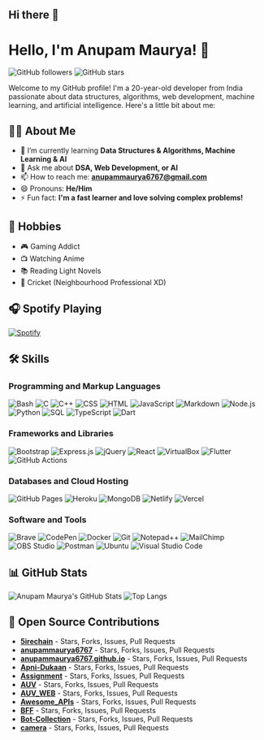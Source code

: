 ## Hi there 👋

<!--
**AgrimGupta0510/AgrimGupta0510** is a ✨ _special_ ✨ repository because its `README.md` (this file) appears on your GitHub profile.

Here are some ideas to get you started:

- 🔭 I’m currently working on ...
- 🌱 I’m currently learning ...
- 👯 I’m looking to collaborate on ...
- 🤔 I’m looking for help with ...
- 💬 Ask me about ...
- 📫 How to reach me: ...
- 😄 Pronouns: ...
- ⚡ Fun fact: ...
-->

# Hello, I'm Anupam Maurya! 👋

![GitHub followers](https://img.shields.io/github/followers/anupammaurya6767?label=Follow&style=social) ![GitHub stars](https://img.shields.io/github/stars/anupammaurya6767?style=social)

Welcome to my GitHub profile! I'm a 20-year-old developer from India passionate about data structures, algorithms, web development, machine learning, and artificial intelligence. Here's a little bit about me:

## 🧑‍💻 About Me
- 🌱 I’m currently learning **Data Structures & Algorithms, Machine Learning & AI**
- 💬 Ask me about **DSA, Web Development, or AI**
- 📫 How to reach me: **[anupammaurya6767@gmail.com](mailto:anupammaurya6767@gmail.com)**
- 😄 Pronouns: **He/Him**
- ⚡ Fun fact: **I'm a fast learner and love solving complex problems!**

## 🌟 Hobbies
- 🎮 Gaming Addict
- 📺 Watching Anime
- 📚 Reading Light Novels
- 🏏 Cricket (Neighbourhood Professional XD)

## 🎧 Spotify Playing
[![Spotify](https://spotify-github-profile.vercel.app/api/view?uid=your_spotify_uid&cover_image=true&theme=default)](https://spotify.com)

## 🛠️ Skills

### Programming and Markup Languages
![Bash](https://img.shields.io/badge/Bash-4EAA25?style=for-the-badge&logo=gnu-bash&logoColor=white)
![C](https://img.shields.io/badge/C-A8B9CC?style=for-the-badge&logo=c&logoColor=white)
![C++](https://img.shields.io/badge/C++-00599C?style=for-the-badge&logo=cplusplus&logoColor=white)
![CSS](https://img.shields.io/badge/CSS-1572B6?style=for-the-badge&logo=css3&logoColor=white)
![HTML](https://img.shields.io/badge/HTML-E34F26?style=for-the-badge&logo=html5&logoColor=white)
![JavaScript](https://img.shields.io/badge/JavaScript-F7DF1E?style=for-the-badge&logo=javascript&logoColor=black)
![Markdown](https://img.shields.io/badge/Markdown-000000?style=for-the-badge&logo=markdown&logoColor=white)
![Node.js](https://img.shields.io/badge/Node.js-339933?style=for-the-badge&logo=nodedotjs&logoColor=white)
![Python](https://img.shields.io/badge/Python-3776AB?style=for-the-badge&logo=python&logoColor=white)
![SQL](https://img.shields.io/badge/SQL-4479A1?style=for-the-badge&logo=mysql&logoColor=white)
![TypeScript](https://img.shields.io/badge/TypeScript-007ACC?style=for-the-badge&logo=typescript&logoColor=white)
![Dart](https://img.shields.io/badge/Dart-0175C2?style=for-the-badge&logo=dart&logoColor=white)

### Frameworks and Libraries
![Bootstrap](https://img.shields.io/badge/Bootstrap-7952B3?style=for-the-badge&logo=bootstrap&logoColor=white)
![Express.js](https://img.shields.io/badge/Express.js-000000?style=for-the-badge&logo=express&logoColor=white)
![jQuery](https://img.shields.io/badge/jQuery-0769AD?style=for-the-badge&logo=jquery&logoColor=white)
![React](https://img.shields.io/badge/React-61DAFB?style=for-the-badge&logo=react&logoColor=black)
![VirtualBox](https://img.shields.io/badge/VirtualBox-183A61?style=for-the-badge&logo=virtualbox&logoColor=white)
![Flutter](https://img.shields.io/badge/Flutter-02569B?style=for-the-badge&logo=flutter&logoColor=white)
![GitHub Actions](https://img.shields.io/badge/GitHub_Actions-2088FF?style=for-the-badge&logo=github-actions&logoColor=white)

### Databases and Cloud Hosting
![GitHub Pages](https://img.shields.io/badge/GitHub_Pages-222222?style=for-the-badge&logo=github-pages&logoColor=white)
![Heroku](https://img.shields.io/badge/Heroku-430098?style=for-the-badge&logo=heroku&logoColor=white)
![MongoDB](https://img.shields.io/badge/MongoDB-47A248?style=for-the-badge&logo=mongodb&logoColor=white)
![Netlify](https://img.shields.io/badge/Netlify-00C7B7?style=for-the-badge&logo=netlify&logoColor=white)
![Vercel](https://img.shields.io/badge/Vercel-000000?style=for-the-badge&logo=vercel&logoColor=white)

### Software and Tools
![Brave](https://img.shields.io/badge/Brave-FB542B?style=for-the-badge&logo=brave&logoColor=white)
![CodePen](https://img.shields.io/badge/CodePen-000000?style=for-the-badge&logo=codepen&logoColor=white)
![Docker](https://img.shields.io/badge/Docker-2496ED?style=for-the-badge&logo=docker&logoColor=white)
![Git](https://img.shields.io/badge/Git-F05032?style=for-the-badge&logo=git&logoColor=white)
![Notepad++](https://img.shields.io/badge/Notepad++-90E59A?style=for-the-badge&logo=notepadplusplus&logoColor=black)
![MailChimp](https://img.shields.io/badge/MailChimp-FFE01B?style=for-the-badge&logo=mailchimp&logoColor=black)
![OBS Studio](https://img.shields.io/badge/OBS_Studio-302E31?style=for-the-badge&logo=obsstudio&logoColor=white)
![Postman](https://img.shields.io/badge/Postman-FF6C37?style=for-the-badge&logo=postman&logoColor=white)
![Ubuntu](https://img.shields.io/badge/Ubuntu-E95420?style=for-the-badge&logo=ubuntu&logoColor=white)
![Visual Studio Code](https://img.shields.io/badge/Visual_Studio_Code-0078D4?style=for-the-badge&logo=visual-studio-code&logoColor=white)

## 📊 GitHub Stats
![Anupam Maurya's GitHub Stats](https://github-readme-stats.vercel.app/api?username=anupammaurya6767&show_icons=true&theme=radical)
![Top Langs](https://github-readme-stats.vercel.app/api/top-langs/?username=anupammaurya6767&layout=compact&theme=radical)

## 🎁 Open Source Contributions
- [**5irechain**](https://github.com/5irechain) - Stars, Forks, Issues, Pull Requests
- [**anupammaurya6767**](https://github.com/anupammaurya6767) - Stars, Forks, Issues, Pull Requests
- [**anupammaurya6767.github.io**](https://github.com/anupammaurya6767/anupammaurya6767.github.io) - Stars, Forks, Issues, Pull Requests
- [**Apni-Dukaan**](https://github.com/anupammaurya6767/Apni-Dukaan) - Stars, Forks, Issues, Pull Requests
- [**Assignment**](https://github.com/anupammaurya6767/Assignment) - Stars, Forks, Issues, Pull Requests
- [**AUV**](https://github.com/anupammaurya6767/AUV) - Stars, Forks, Issues, Pull Requests
- [**AUV_WEB**](https://github.com/anupammaurya6767/AUV_WEB) - Stars, Forks, Issues, Pull Requests
- [**Awesome_APIs**](https://github.com/anupammaurya6767/Awesome_APIs) - Stars, Forks, Issues, Pull Requests
- [**BFF**](https://github.com/anupammaurya6767/BFF) - Stars, Forks, Issues, Pull Requests
- [**Bot-Collection**](https://github.com/anupammaurya6767/Bot-Collection) - Stars, Forks, Issues, Pull Requests
- [**camera**](https://github.com/anupammaurya6767/camera) - Stars, Forks, Issues, Pull Requests
